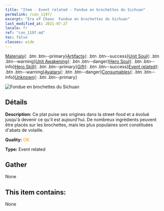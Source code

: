 ```yaml
---
title: "Item - Event related - Fondue en brochettes du Sichuan"
permalink: /con_1197/
excerpt: "Era of Chaos  Fondue en brochettes du Sichuan"
last_modified_at: 2021-07-27
locale: fr
ref: "con_1197.md"
toc: false
classes: wide
---
```

 [Materials](/ItemsFR/){: .btn .btn--primary}[Artifacts](/ItemsFR/Artifacts/){: .btn .btn--success}[Unit Soul](/ItemsFR/UnitSoul/){: .btn .btn--warning}[Unit Awakening](/ItemsFR/UnitAwakening/){: .btn .btn--danger}[Hero Soul](/ItemsFR/HeroSoul/){: .btn .btn--info}[Hero Skill](/ItemsFR/HeroSkill/){: .btn .btn--primary}[Gift](/ItemsFR/Gift/){: .btn .btn--success}[Event related](/ItemsFR/Events/){: .btn .btn--warning}[Avatars](/ItemsFR/Avatars/){: .btn .btn--danger}[Consumables](/ItemsFR/Consumables/){: .btn .btn--info}[Unknown](/ItemsFR/Unknown/){: .btn .btn--primary}

 ![Fondue en brochettes du Sichuan](/images/t/i_81521121.png)

## Détails
 **Description:** Ce plat puise ses origines dans la street-food et a évolué jusqu'à devenir ce qu'il est aujourd'hui. De nombreux ingrédients peuvent être placés sur les brochettes, mais les plus populaires sont constituées d'abats de volaille.

 **Quality:** <span style="color: #FF8C00">OK</span>

 **Type:** Event related

## Gather

  None

## This item contains:

  None

